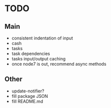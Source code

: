 # TODO

## Main
- consistent indentation of input
- cash
- tasks
- task dependencies
- tasks input/output caching
- once node7 is out, recommend async methods

## Other
- update-notifier?
- fill package JSON
- fill README.md

